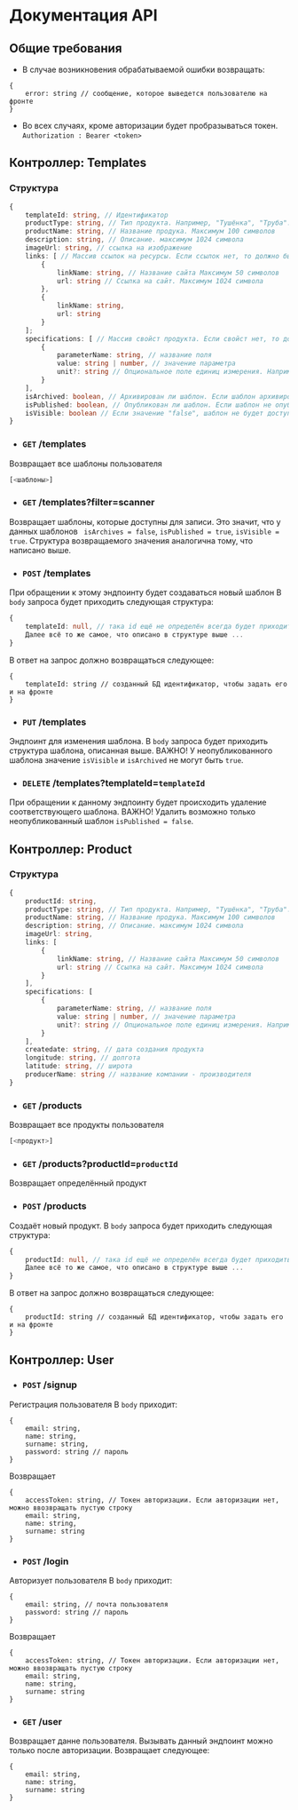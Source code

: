 # Документация API

## Общие требования
- В случае возникновения обрабатываемой ошибки возвращать:
```
{
    error: string // сообщение, которое выведется пользователю на фронте
}
```

- Во всех случаях, кроме авторизации будет пробразываться токен. ```Authorization : Bearer <token>```


## Контроллер: Templates
### Структура
```typescript
{
    templateId: string, // Идентификатор
    productType: string, // Тип продукта. Например, "Тушёнка", "Труба". Максимум 50 символов
    productName: string, // Название продука. Максимум 100 символов
    description: string, // Описание. максимум 1024 символа 
    imageUrl: string, // ссылка на изображение
    links: [ // Массив ссылок на ресурсы. Если ссылок нет, то должно быть равно пустому массиву "[]"
        {
            linkName: string, // Название сайта Максимум 50 символов
            url: string // Ссылка на сайт. Максимум 1024 символа
        },
        {
            linkName: string,
            url: string
        }
    ];
    specifications: [ // Массив свойст продукта. Если свойст нет, то должен быть просто пустой массив "[]"
        {
            parameterName: string, // название поля
            value: string | number, // значение параметра
            unit?: string // Опциональное поле единиц измерения. Например, кг, см ...
        }
    ],
    isArchived: boolean, // Архивирован ли шаблон. Если шаблон архивирован, то он не доступен для записи. Это аналог удаления, т.к. уже опубликованный (он записан на block-chai) шаблон нельзя удалить
    isPublished: boolean, // Опубликован ли шаблон. Если шаблон не опубликован, то он не записан в block-chain и его ещё можно редактировать
    isVisible: boolean // Если значение "false", шаблон не будет доступен для записи через мобильное приложение. 
}
```

- ### ```GET``` /templates
Возвращает все шаблоны пользователя
```typescript
[<шаблоны>]
```
- ### ```GET``` /templates?filter=scanner 
Возвращает шаблоны, которые доступны для записи. Это значит, что у данных шаблонов ``` isArchives = false```, ```isPublished = true```, ```isVisible = true```. Структура возвращаемого значения аналогична тому, что написано выше.

- ### ```POST``` /templates
При обращении к этому эндпоинту будет создаваться новый шаблон
В ```body``` запроса будет приходить следующая структура:
```typescript
{
    templateId: null, // така id ещё не определён всегда будет приходить "null" 
    Далее всё то же самое, что описано в структуре выше ...
}
```
В ответ на запрос должно возвращаться следующее:
```
{
    templateId: string // созданный БД идентификатор, чтобы задать его и на фронте
}
```

- ### ```PUT``` /templates
Эндпоинт для изменения шаблона. В ```body``` запроса будет приходить структура шаблона, описанная выше.
ВАЖНО! У неопубликованного шаблона значение ```isVisible``` и ```isArchived``` не могут быть ```true```.

- ### ```DELETE``` /templates?templateId=```templateId```
При обращении к данному эндпоинту будет происходить удаление соответствующего шаблона. ВАЖНО! Удалить возможно только неопубликованный шаблон ```isPublished = false```.


## Контроллер: Product
### Структура
```typescript
{
    productId: string,
    productType: string, // Тип продукта. Например, "Тушёнка", "Труба". Максимум 50 символов
    productName: string, // Название продука. Максимум 100 символов
    description: string, // Описание. максимум 1024 символа 
    imageUrl: string,
    links: [
        {
            linkName: string, // Название сайта Максимум 50 символов
            url: string // Ссылка на сайт. Максимум 1024 символа
        }
    ],
    specifications: [
        {
            parameterName: string, // название поля
            value: string | number, // значение параметра
            unit?: string // Опциональное поле единиц измерения. Например, кг, см ...
        }
    ],
    createdate: string, // дата создания продукта 
    longitude: string, // долгота
    latitude: string, // широта
    producerName: string // название компании - производителя
}
```
- ### ```GET``` /products
Возвращает все продукты пользователя

```typescript
[<продукт>]
```

- ### ```GET``` /products?productId=```productId```
Возвращает определённый продукт

- ### ```POST``` /products
Создаёт новый продукт. В ```body``` запроса будет приходить следующая структура:
```typescript
{
    productId: null, // така id ещё не определён всегда будет приходить "null" 
    Далее всё то же самое, что описано в структуре выше ...
}
```
В ответ на запрос должно возвращаться следующее:
```
{
    productId: string // созданный БД идентификатор, чтобы задать его и на фронте
}
```

## Контроллер: User

- ### ```POST``` /signup
Регистрация пользователя
В ```body``` приходит:
```
{
    email: string,
    name: string,
    surname: string,
    password: string // пароль
}
```
Возвращает
```
{
    accessToken: string, // Токен авторизации. Если авторизации нет, можно ввозвращать пустую строку
    email: string,
    name: string,
    surname: string
}
```



- ### ```POST``` /login
Авторизует пользователя
В ```body``` приходит:
```
{
    email: string, // почта пользователя
    password: string // пароль
}
```
Возвращает
```
{
    accessToken: string, // Токен авторизации. Если авторизации нет, можно ввозвращать пустую строку
    email: string,
    name: string,
    surname: string
}
```


- ### ```GET``` /user
Возвращает данне пользователя. Вызывать данный эндпоинт можно только после авторизации.
Возвращает следующее: 
```
{
    email: string,
    name: string,
    surname: string
}
```